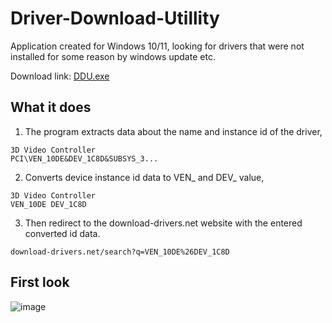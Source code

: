 # Driver-Download-Utillity
Application created for Windows 10/11, looking for drivers that were not installed for some reason by windows update etc.

Download link: <a href="https://minhaskamal.github.io/DownGit/#/home?url=https://github.com/semazurek/Driver-Download-Utillity/blob/main/DDU.exe"> DDU.exe </a>

## What it does

1) The program extracts data about the name and instance id of the driver,
```
3D Video Controller
PCI\VEN_10DE&DEV_1C8D&SUBSYS_3...
```

2) Converts device instance id data to VEN_ and DEV_ value,
```
3D Video Controller
VEN_10DE DEV_1C8D
```

3) Then redirect to the download-drivers.net website with the entered converted id data.
```
download-drivers.net/search?q=VEN_10DE%26DEV_1C8D
```

## First look

![image](https://user-images.githubusercontent.com/85984736/156902812-c67b44bc-e10f-4382-bf1b-f426923d5500.png)

